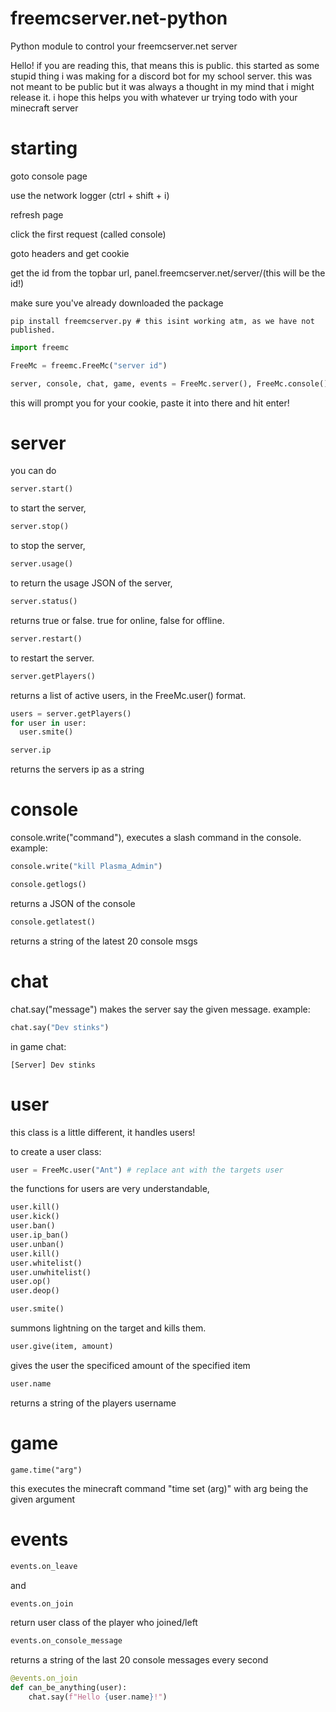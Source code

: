 # freemcserver.net-python
Python module to control your freemcserver.net server


Hello! if you are reading this, that means this is public.
this started as some stupid thing i was making for a discord bot for my school server.
this was not meant to be public but it was always a thought in my mind that i might release it.
i hope this helps you with whatever ur trying todo with your minecraft server


# starting

goto console page

use the network logger (ctrl + shift + i)

refresh page

click the first request (called console)

goto headers and get cookie

get the id from the topbar url,  panel.freemcserver.net/server/(this will be the id!)

make sure you've already downloaded the package
```
pip install freemcserver.py # this isint working atm, as we have not published.
```

```py
import freemc

FreeMc = freemc.FreeMc("server id")

server, console, chat, game, events = FreeMc.server(), FreeMc.console(), FreeMc.chat(), FreeMc.game(), FreeMc.events()
```
this will prompt you for your cookie, paste it into there and hit enter!




# server

you can do
```py
server.start()
```
to start the server,

```py
server.stop()
```
to stop the server,

```py
server.usage()
```
to return the usage JSON of the server,

```py
server.status()
```
returns true or false. true for online, false for offline.

```py
server.restart()
```
to restart the server.

```py
server.getPlayers()
```
returns a list of active users, in the FreeMc.user() format.
```py
users = server.getPlayers()
for user in user:
  user.smite()
```

```py
server.ip
```
returns the servers ip as a string

# console

console.write("command"), executes a slash command in the console.
example:
```py
console.write("kill Plasma_Admin")
```

```py
console.getlogs()
```
returns a JSON of the console

```py
console.getlatest()
```
returns a string of the latest 20 console msgs
# chat

chat.say("message") makes the server say the given message.
example:
```py
chat.say("Dev stinks")
```
in game chat:
```
[Server] Dev stinks
```

# user
this class is a little different, it handles users!

to create a user class:
```py
user = FreeMc.user("Ant") # replace ant with the targets user
```

the functions for users are very understandable,
```py
user.kill()
user.kick()
user.ban()
user.ip_ban()
user.unban()
user.kill()
user.whitelist()
user.unwhitelist()
user.op()
user.deop()
```

```py
user.smite()
```
summons lightning on the target and kills them.

```py
user.give(item, amount)
```
gives the user the specificed amount of the specified item

```py
user.name
```
returns a string of the players username



# game
```
game.time("arg")
```
this executes the minecraft command "time set (arg)" with arg being the given argument 

# events

```py
events.on_leave
```
and
```py
events.on_join
```
return user class of the player who joined/left
```py
events.on_console_message
```
returns a string of the last 20 console messages every second
```py
@events.on_join
def can_be_anything(user):
    chat.say(f"Hello {user.name}!")
```
